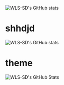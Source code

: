 ![WLS-SD's GitHub stats](https://github-readme-stats.vercel.app/api?username=WLS-SD&hide=contribs,prs)

# shhdjd


![WLS-SD's GitHub stats](https://github-readme-stats.vercel.app/api?username=WLS-SD&show_icons=true)


# theme

![WLS-SD's GitHub Stats](https://github-readme-stats.vercel.app/api?username=WLS-SD&show_icons=true&theme=radical)
